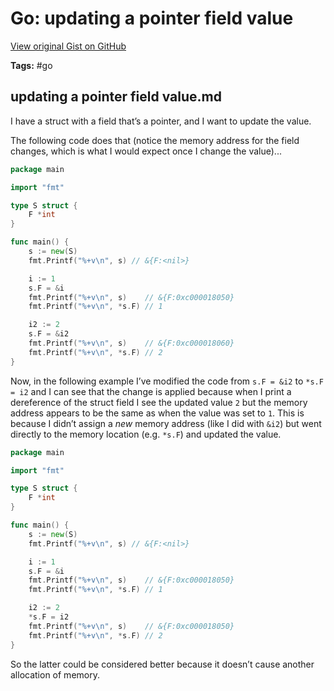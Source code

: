 # Go: updating a pointer field value 

[View original Gist on GitHub](https://gist.github.com/Integralist/719c37b2cd00e10554f643787de72d84)

**Tags:** #go

## updating a pointer field value.md

I have a struct with a field that’s a pointer, and I want to update the value.

The following code does that (notice the memory address for the field changes, which is what I would expect once I change the value)...

```go
package main

import "fmt"

type S struct {
	F *int
}

func main() {
	s := new(S)
	fmt.Printf("%+v\n", s) // &{F:<nil>}

	i := 1
	s.F = &i
	fmt.Printf("%+v\n", s)    // &{F:0xc000018050}
	fmt.Printf("%+v\n", *s.F) // 1

	i2 := 2
	s.F = &i2
	fmt.Printf("%+v\n", s)    // &{F:0xc000018060}
	fmt.Printf("%+v\n", *s.F) // 2
}
```

Now, in the following example I’ve modified the code from `s.F = &i2` to `*s.F = i2` and I can see that the change is applied because when I print a dereference of the struct field I see the updated value `2` but the memory address appears to be the same as when the value was set to `1`. This is because I didn’t assign a _new_ memory address (like I did with `&i2`) but went directly to the memory location (e.g. `*s.F`) and updated the value.

```go
package main

import "fmt"

type S struct {
	F *int
}

func main() {
	s := new(S)
	fmt.Printf("%+v\n", s) // &{F:<nil>}

	i := 1
	s.F = &i
	fmt.Printf("%+v\n", s)    // &{F:0xc000018050}
	fmt.Printf("%+v\n", *s.F) // 1

	i2 := 2
	*s.F = i2
	fmt.Printf("%+v\n", s)    // &{F:0xc000018050}
    fmt.Printf("%+v\n", *s.F) // 2
}
```

So the latter could be considered better because it doesn’t cause another allocation of memory.

